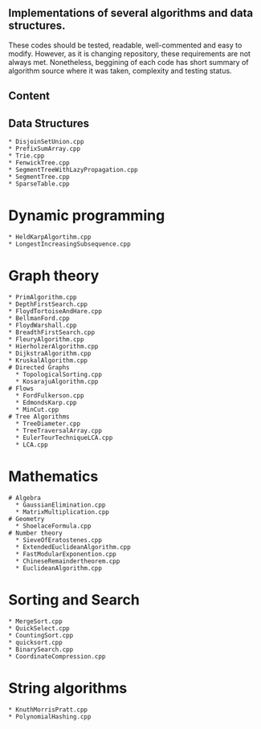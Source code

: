 

## Implementations of several algorithms and data structures.

These codes should be tested, readable, well-commented and easy to modify. However, as it is changing repository, these requirements are not always met. Nonetheless, beggining of each code has short summary of algorithm source where it was taken, complexity and testing status. 

## Content

  ## Data Structures
    * DisjoinSetUnion.cpp
    * PrefixSumArray.cpp
    * Trie.cpp
    * FenwickTree.cpp
    * SegmentTreeWithLazyPropagation.cpp
    * SegmentTree.cpp
    * SparseTable.cpp
  # Dynamic programming
    * HeldKarpAlgortihm.cpp
    * LongestIncreasingSubsequence.cpp
  # Graph theory
    * PrimAlgorithm.cpp
    * DepthFirstSearch.cpp
    * FloydTortoiseAndHare.cpp
    * BellmanFord.cpp
    * FloydWarshall.cpp
    * BreadthFirstSearch.cpp
    * FleuryAlgorithm.cpp
    * HierholzerAlgorithm.cpp
    * DijkstraAlgorithm.cpp
    * KruskalAlgorithm.cpp
    # Directed Graphs
      * TopologicalSorting.cpp
      * KosarajuAlgorithm.cpp
    # Flows
      * FordFulkerson.cpp
      * EdmondsKarp.cpp
      * MinCut.cpp
    # Tree Algorithms
      * TreeDiameter.cpp
      * TreeTraversalArray.cpp
      * EulerTourTechniqueLCA.cpp
      * LCA.cpp
  # Mathematics
    # Algebra
      * GaussianElimination.cpp
      * MatrixMultiplication.cpp
    # Geometry
      * ShoelaceFormula.cpp
    # Number theory
      * SieveOfEratostenes.cpp
      * ExtendedEuclideanAlgorithm.cpp
      * FastModularExponention.cpp
      * ChineseRemaindertheorem.cpp
      * EuclideanAlgorithm.cpp
  # Sorting and Search
    * MergeSort.cpp
    * QuickSelect.cpp
    * CountingSort.cpp
    * quicksort.cpp
    * BinarySearch.cpp
    * CoordinateCompression.cpp
  # String algorithms
    * KnuthMorrisPratt.cpp
    * PolynomialHashing.cpp

